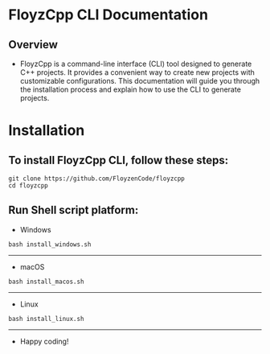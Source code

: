 # FloyzCpp CLI Documentation

## Overview

- FloyzCpp is a command-line interface (CLI) tool designed to generate C++ projects. It provides a convenient way to create new projects with customizable configurations. This documentation will guide you through the installation process and explain how to use the CLI to generate projects.

# Installation
To install FloyzCpp CLI, follow these steps:
---
```
git clone https://github.com/FloyzenCode/floyzcpp
cd floyzcpp
```
## Run Shell script platform:
- Windows
```
bash install_windows.sh
```
---
- macOS
```
bash install_macos.sh
```
---
- Linux
```
bash install_linux.sh
```
---

- Happy coding!